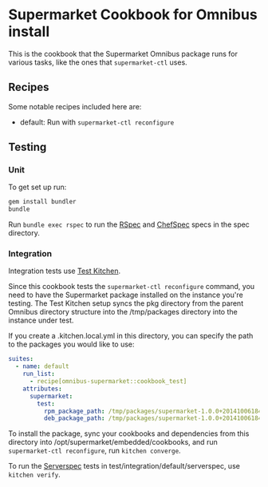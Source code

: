 # Supermarket Cookbook for Omnibus install

This is the cookbook that the Supermarket Omnibus package runs for various
tasks, like the ones that `supermarket-ctl` uses.

## Recipes

Some notable recipes included here are:

* default: Run with `supermarket-ctl reconfigure`

## Testing

### Unit

To get set up run:

```sh
gem install bundler
bundle
```

Run `bundle exec rspec` to run the [RSpec](http://rspec.info/) and
[ChefSpec](http://sethvargo.github.io/chefspec/) specs in the spec directory.

### Integration

Integration tests use [Test Kitchen](http://kitchen.ci/).

Since this cookbook tests the `supermarket-ctl reconfigure` command, you need to
have the Supermarket package installed on the instance you're testing. The Test
Kitchen setup syncs the pkg directory from the parent Omnibus directory
structure into the /tmp/packages directory into the instance under test.

If you create a .kitchen.local.yml in this directory, you can specify the path
to the packages you would like to use:

```yaml
suites:
  - name: default
    run_list:
      - recipe[omnibus-supermarket::cookbook_test]
    attributes:
      supermarket:
        test:
          rpm_package_path: /tmp/packages/supermarket-1.0.0+20141006184237-1.x86_64.rpm
          deb_package_path: /tmp/packages/supermarket-1.0.0+20141006184237-1_amd64.deb
```

To install the package, sync your cookbooks and dependencies from this directory
into /opt/supermarket/embedded/cookbooks, and run `supermarket-ctl reconfigure`,
run `kitchen converge`.

To run the [Serverspec](http://serverspec.org/) tests in
test/integration/default/serverspec, use `kitchen verify`.
